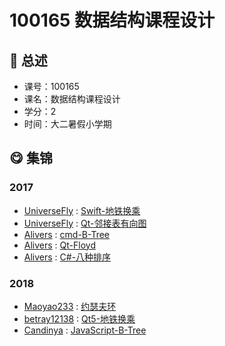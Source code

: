 # 100165 数据结构课程设计

## :rocket: 总述

* 课号：100165
* 课名：数据结构课程设计
* 学分：2
* 时间：大二暑假小学期

## :yum: 集锦

### 2017

* [UniverseFly](https://github.com/UniverseFly) : [Swift-地铁换乘](https://github.com/UniverseFly/SwiftUI-SubwayTransferSystem)
* [UniverseFly](https://github.com/UniverseFly) : [Qt-邻接表有向图](https://github.com/UniverseFly/Graph-DataStructureCourseDesign)
* [Alivers](https://github.com/Alivers) : [cmd-B-Tree](https://github.com/Alivers/data-structure/tree/master/B-Tree)
* [Alivers](https://github.com/Alivers) : [Qt-Floyd](https://github.com/Alivers/data-structure/tree/master/Floyd)
* [Alivers](https://github.com/Alivers) : [C#-八种排序](https://github.com/Alivers/data-structure/tree/master/Sorting)

### 2018

* [Maoyao233](https://github.com/Maoyao233) : [约瑟夫环](https://github.com/Maoyao233/DataStructureVisualize)
* [betray12138](https://github.com/betray12138) : [Qt5-地铁换乘](https://github.com/betray12138/Metro)
* [Candinya](https://github.com/Candinya) : [JavaScript-B-Tree](https://github.com/Candinya/Visual-B-Tree)

